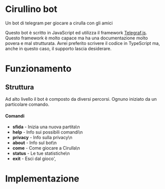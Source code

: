 # Cirullino bot
Un bot di telegram per giocare a cirulla con gli amici


Questo bot è scritto in JavaScript ed utilizza il framework [Telegraf.js](https:/telegraf.js.org/#/). Questo framework è molto capace ma ha una documentazione molto povera e mal strutturata. Avrei preferito scrivere il codice in TypeScript ma, anche in questo caso, il supporto lascia desiderare.

# Funzionamento
## Struttura
Ad alto livello il bot è composto da diversi percorsi. Ognuno iniziato da un particolare comando.

#### Comandi

- **sfida** - Inizia una nuova partita\n
- **help** - Info sui possibili comandi\n
- **privacy** - Info sulla privacy\n
- **about** - Info sul bot\n
- **come** - Come giocare a Cirulla\n
- **status** - Le tue statistiche\n
- **exit** - Esci dal gioco',

# Implementazione
